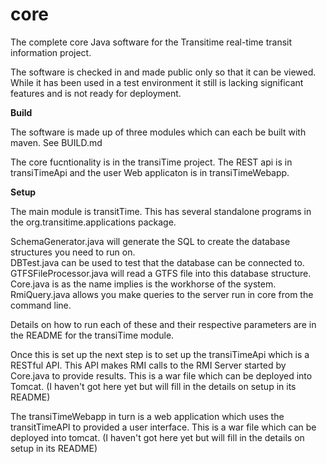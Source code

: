 core
====

The complete core Java software for the Transitime real-time transit information project.

The software is checked in and made public only so that it can be viewed. While it has been used in a test environment it still is lacking significant features and is not ready for deployment.

<b>Build</b>

The software is made up of three modules which can each be built with maven. See BUILD.md

The core fucntionality is in the transiTime project. The REST api is in transiTimeApi and the user Web applicaton is in transiTimeWebapp.

<b>Setup</b>

The main module is transitTime. This has several standalone programs in the org.transitime.applications package.

SchemaGenerator.java will generate the SQL to create the database structures you need to run on.<br/>
DBTest.java can be used to test that the database can be connected to.<br/>
GTFSFileProcessor.java will read a GTFS file into this database structure.<br/>
Core.java is as the name implies is the workhorse of the system. <br/>
RmiQuery.java allows you make queries to the server run in core from the command line.<br/>

Details on how to run each of these and their respective parameters are in the README for the transiTime module.

Once this is set up the next step is to set up the transiTimeApi which is a RESTful API. This API makes RMI calls to the RMI Server started by Core.java to provide results. This is a war file which can be deployed into Tomcat.  (I haven't got here yet but will fill in the details on setup in its README)

The transiTimeWebapp in turn is a web application which uses the transitTimeAPI to provided a user interface. This is a war file which can be deployed into tomcat. (I haven't got here yet but will fill in the details on setup in its README)



